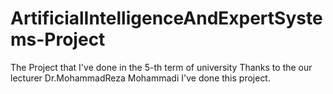 # ArtificialIntelligenceAndExpertSystems-Project
The Project that I've done in the 5-th term of university
Thanks to the our lecturer Dr.MohammadReza Mohammadi I've done this project.